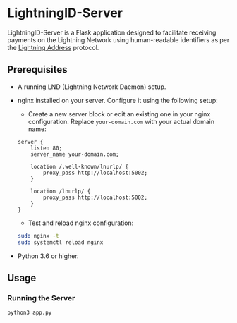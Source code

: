 # LightningID-Server

LightningID-Server is a Flask application designed to facilitate receiving payments on the Lightning Network using human-readable identifiers as per the [Lightning Address](https://lightningaddress.com/) protocol.

## Prerequisites

- A running LND (Lightning Network Daemon) setup.
- nginx installed on your server. Configure it using the following setup:
    - Create a new server block or edit an existing one in your nginx configuration. Replace `your-domain.com` with your actual domain name:

    ```nginx
    server {
        listen 80;
        server_name your-domain.com;

        location /.well-known/lnurlp/ {
            proxy_pass http://localhost:5002;
        }

        location /lnurlp/ {
            proxy_pass http://localhost:5002;
        }
    }
    ```

    - Test and reload nginx configuration:
    ```bash
    sudo nginx -t
    sudo systemctl reload nginx
    ```
  
- Python 3.6 or higher.

## Usage

### Running the Server

```bash
python3 app.py
